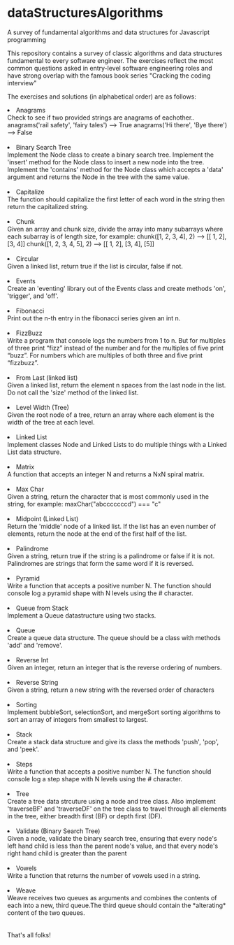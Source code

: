 # dataStructuresAlgorithms
A survey of fundamental algorithms and data structures for Javascript programming

This repository contains a survey of classic algorithms and data structures fundamental to every software engineer. The exercises reflect the most common questions asked in entry-level software engineering roles and have strong overlap with the famous book series "Cracking the coding interview"

The exercises and solutions (in alphabetical order) are as follows:

<li>Anagrams</li>
Check to see if two provided strings are anagrams of eachother..
anagrams('rail safety', 'fairy tales') --> True
anagrams('Hi there', 'Bye there') --> False
<br /><br />
<li>Binary Search Tree</li>
Implement the Node class to create a binary search tree. Implement the 'insert' method for the Node class to insert a new node into the tree. Implement the 'contains' method for the Node class which accepts a 'data' argument and returns the Node in the tree with the same value.
<br /><br />
<li>Capitalize</li>
The function should capitalize the first letter of each word in the string then return the capitalized string.
<br /><br />
<li>Chunk</li>
Given an array and chunk size, divide the array into many subarrays where each subarray is of length size, for example:
chunk([1, 2, 3, 4], 2) --> [[ 1, 2], [3, 4]]
chunk([1, 2, 3, 4, 5], 2) --> [[ 1, 2], [3, 4], [5]]
<br /><br />
<li>Circular</li>
Given a linked list, return true if the list is circular, false if not.
<br /><br />
<li>Events</li>
Create an 'eventing' library out of the Events class and create methods 'on', 'trigger', and 'off'.
<br /><br />
<li>Fibonacci</li>
Print out the n-th entry in the fibonacci series given an int n.
<br /><br />
<li>FizzBuzz</li>
Write a program that console logs the numbers from 1 to n. But for multiples of three print “fizz” instead of the number and for the multiples of five print “buzz”. For numbers which are multiples of both three and five print “fizzbuzz”.
<br /><br />
<li>From Last (linked list)</li>
Given a linked list, return the element n spaces from the last node in the list.  Do not call the 'size' method of the linked list.
<br /><br />
<li>Level Width (Tree)</li>
Given the root node of a tree, return an array where each element is the width of the tree at each level.
<br /><br />
<li>Linked List</li>
Implement classes Node and Linked Lists to do multiple things with a Linked List data structure.
<br /><br />
<li>Matrix</li>
A function that accepts an integer N and returns a NxN spiral matrix.
<br /><br />
<li>Max Char</li>
Given a string, return the character that is most commonly used in the string, for example:
maxChar("abcccccccd") === "c"
<br /><br />
<li>Midpoint (Linked List)</li>
Return the 'middle' node of a linked list. If the list has an even number of elements, return the node at the end of the first half of the list.
<br /><br />
<li>Palindrome</li>
Given a string, return true if the string is a palindrome or false if it is not. Palindromes are strings that form the same word if it is reversed.
<br /><br />
<li>Pyramid</li>
Write a function that accepts a positive number N. The function should console log a pyramid shape with N levels using the # character.
<br /><br />
<li>Queue from Stack</li>
Implement a Queue datastructure using two stacks.  
<br /><br />
<li>Queue</li>
Create a queue data structure. The queue should be a class with methods 'add' and 'remove'.
<br /><br />
<li>Reverse Int</li>
Given an integer, return an integer that is the reverse ordering of numbers.
<br /><br />
<li>Reverse String</li>
Given a string, return a new string with the reversed order of characters
<br /><br />
<li>Sorting</li>
Implement bubbleSort, selectionSort, and mergeSort sorting algorithms to sort an array of integers from smallest to largest.
<br /><br />
<li>Stack</li>
Create a stack data structure and give its class the methods 'push', 'pop', and 'peek'.
<br /><br />
<li>Steps</li>
Write a function that accepts a positive number N. The function should console log a step shape with N levels using the # character.
<br /><br />
<li>Tree</li>
Create a tree data strcuture using a node and tree class. Also implement 'traverseBF' and 'traverseDF' on the tree class to travel through all elements in the tree, either breadth first (BF) or depth first (DF).
<br /><br />
<li>Validate (Binary Search Tree)</li>
Given a node, validate the binary search tree, ensuring that every node's left hand child is less than the parent node's value, and that every node's right hand child is greater than the parent
<br /><br />
<li>Vowels</li>
Write a function that returns the number of vowels used in a string. 
<br /><br />
<li>Weave</li>
Weave receives two queues as arguments and combines the contents of each into a new, third queue.The third queue should contain the *alterating* content of the two queues.
<br /><br /><br />
That's all folks!
